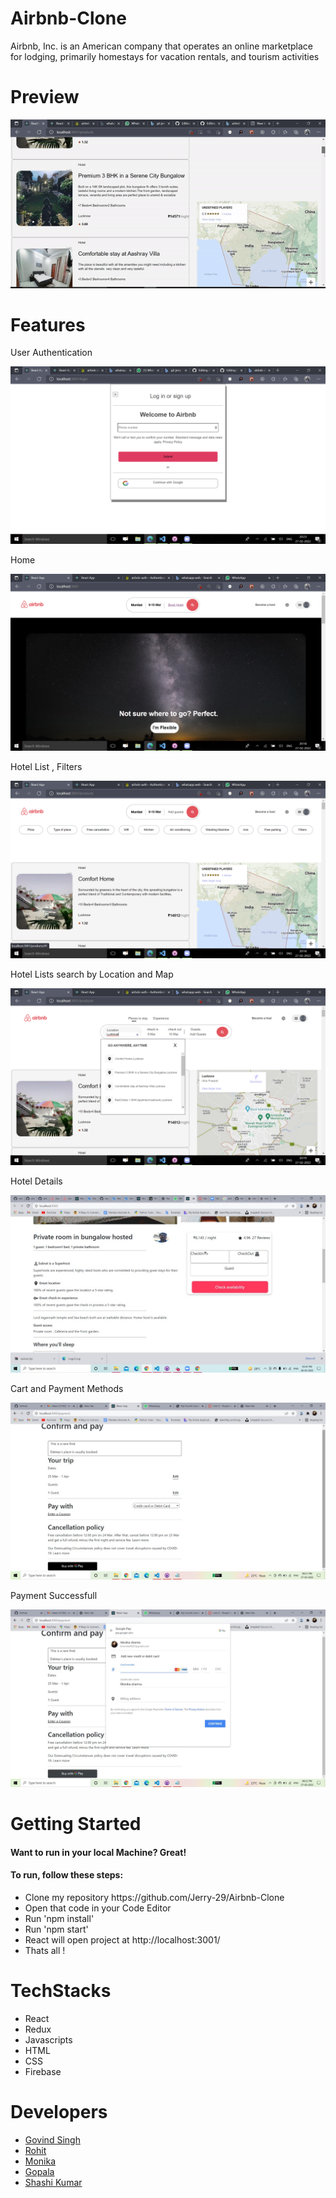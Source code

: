 # Airbnb-Clone
Airbnb, Inc. is an American company that operates an online marketplace for lodging, primarily homestays for vacation rentals, and tourism activities
# Preview
![User Authentication](./public/Readme_data/projectprev.gif)

# Features
<p>User Authentication </p>

![User Authentication](./public/Readme_data/shot4.png)

<p>Home</p>

![User Authentication](./public/Readme_data/shot1.png)

<p>Hotel List , Filters</p>

![User Authentication](./public/Readme_data/shot2.png)

<p>Hotel Lists search by Location and Map</p>

![User Authentication](./public/Readme_data/shot3.png)

<p>Hotel Details</p>

![User Authentication](./public/Readme_data/shot5.jpg)

<p>Cart and Payment Methods</p>

![User Authentication](./public/Readme_data/shot7.jpg)

<p>Payment Successfull</p>

![User Authentication](./public/Readme_data/shot6.jpg)

<!-- <p>Payment Successfull</p>

![User Authentication](./public/Readme_data/shot1.png) -->

# Getting Started

<h4>Want to run in your local Machine? Great!<h4>

<h4>To run, follow these steps:</h4>

  <ul>
    <li>Clone my repository https://github.com/Jerry-29/Airbnb-Clone</li>
    <li>Open that code in your Code Editor</li>
    <li>Run 'npm install'</li>
    <li>Run 'npm start'</li>
    <li>React will open project at http://localhost:3001/
    <li>Thats all !</li>
  </ul>
  
  # TechStacks
  <ul>
  <li>React</li>
  <li>Redux</li>
  <li>Javascripts</li> 
  <li>HTML</li>
  <li>CSS</li>
  <li>Firebase</li> 
  </ul>
  
  # Developers
<ul>
  <li><a href="https://github.com/Jerry-29">Govind Singh</a>
  </li>
   <li>
     <a href="https://github.com/Rohit8483">
     Rohit
       <a/>
  </li>
   <li>
     <a href="https://github.com/monika-4oop">
     Monika
     </a>
  </li>
   <li>
     <a href="https://github.com/gopala1995">
     Gopala
     </a>
  </li>
   <li>
     <a href="https://github.com/shashifw11">
     Shashi Kumar
     </a>
  </li>
  </ul>
